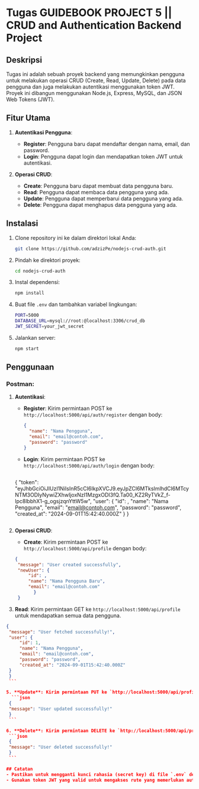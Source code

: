 # Tugas GUIDEBOOK PROJECT 5 || CRUD and Authentication Backend Project

## Deskripsi

Tugas ini adalah sebuah proyek backend yang memungkinkan pengguna untuk melakukan operasi CRUD (Create, Read, Update, Delete) pada data pengguna dan juga melakukan autentikasi menggunakan token JWT. Proyek ini dibangun menggunakan Node.js, Express, MySQL, dan JSON Web Tokens (JWT).

## Fitur Utama

1. **Autentikasi Pengguna**:
   - **Register**: Pengguna baru dapat mendaftar dengan nama, email, dan password.
   - **Login**: Pengguna dapat login dan mendapatkan token JWT untuk autentikasi.

2. **Operasi CRUD**:
   - **Create**: Pengguna baru dapat membuat data pengguna baru.
   - **Read**: Pengguna dapat membaca data pengguna yang ada.
   - **Update**: Pengguna dapat memperbarui data pengguna yang ada.
   - **Delete**: Pengguna dapat menghapus data pengguna yang ada.

## Instalasi

1. Clone repository ini ke dalam direktori lokal Anda:
   ```bash
   git clone https://github.com/adzizPe/nodejs-crud-auth.git
   ```

2. Pindah ke direktori proyek:
   ```bash  
   cd nodejs-crud-auth
   ```

3. Instal dependensi:
   ```bash
   npm install
   ```

4. Buat file `.env` dan tambahkan variabel lingkungan:
   ```bash
   PORT=5000
   DATABASE_URL=mysql://root:@localhost:3306/crud_db
   JWT_SECRET=your_jwt_secret

   ```  

5. Jalankan server:
   ```bash
   npm start
   ```

## Penggunaan

### Postman:

1. **Autentikasi**:
   - **Register**: Kirim permintaan POST ke `http://localhost:5000/api/auth/register` dengan body:
     ```json    
     {
       "name": "Nama Pengguna",
       "email": "email@contoh.com",
       "password": "password"
     }
     ```
   - **Login**: Kirim permintaan POST ke `http://localhost:5000/api/auth/login` dengan body:
     ```json
    {
    "token": "eyJhbGciOiJIUzI1NiIsInR5cCI6IkpXVCJ9.eyJpZCI6MTksImlhdCI6MTcyNTM3ODIyNywiZXhwIjoxNzI1MzgxODI3fQ.Ta00_KZ2RyTVkZ_f-lpc8lbbhX1-g_ogsjzqnYttW5w",
    "user": {
            "id": ,
            "name": "Nama Pengguna",
            "email": "email@contoh.com",
            "password": "password",
            "created_at": "2024-09-01T15:42:40.000Z"
            }
    }
    ```

2. **Operasi CRUD**:
   - **Create**: Kirim permintaan POST ke `http://localhost:5000/api/profile` dengan body:
   ```json
   {
    "message": "User created successfully",
    "newUser": {
        "id": ,
        "name": "Nama Pengguna Baru",
        "email": "email@contoh.com"
          }   
    }
    ```

 4. **Read**: Kirim permintaan GET ke `http://localhost:5000/api/profile` untuk mendapatkan semua data pengguna.
   ```json
   {
    "message": "User fetched successfully!",
    "user": {
        "id": 1,
        "name": "Nama Pengguna",
        "email": "email@contoh.com",
        "password": "password",
        "created_at": "2024-09-01T15:42:40.000Z"
    }
    }
    ```

5. **Update**: Kirim permintaan PUT ke `http://localhost:5000/api/profile` dengan body:
     ```json
    {
    "message": "User updated successfully!"
    }
    ``` 

6. **Delete**: Kirim permintaan DELETE ke `http://localhost:5000/api/profile` untuk menghapus data pengguna berdasarkan ID.
    ```json
    {
    "message": "User deleted successfully!"
    }
    ```     

## Catatan
- Pastikan untuk mengganti kunci rahasia (secret key) di file `.env` dengan kunci yang aman.
- Gunakan token JWT yang valid untuk mengakses rute yang memerlukan autentikasi.        
